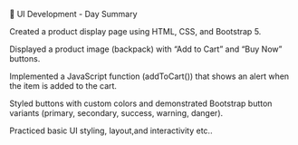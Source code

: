 🧾 UI Development - Day Summary

Created a product display page using HTML, CSS, and Bootstrap 5.

Displayed a product image (backpack) with “Add to Cart” and “Buy Now” buttons.

Implemented a JavaScript function (addToCart()) that shows an alert when the item is added to the cart.

Styled buttons with custom colors and demonstrated Bootstrap button variants (primary, secondary, success, warning, danger).

Practiced basic UI styling, layout,and interactivity etc..
